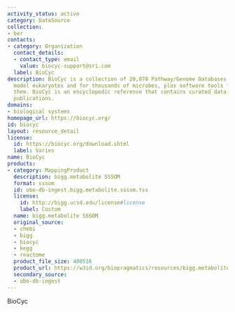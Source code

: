 ```yaml
---
activity_status: active
category: DataSource
collection:
- ber
contacts:
- category: Organization
  contact_details:
  - contact_type: email
    value: biocyc-support@sri.com
  label: BioCyc
description: BioCyc is a collection of 20,070 Pathway/Genome Databases (PGDBs) for
  model eukaryotes and for thousands of microbes, plus software tools for exploring
  them. BioCyc is an encyclopedic reference that contains curated data from 146,000
  publications.
domains:
- biological systems
homepage_url: https://biocyc.org/
id: biocyc
layout: resource_detail
license:
  id: https://biocyc.org/download.shtml
  label: Varies
name: BioCyc
products:
- category: MappingProduct
  description: bigg.metabolite SSSOM
  format: sssom
  id: obo-db-ingest.bigg.metabolite.sssom.tsv
  license:
    id: http://bigg.ucsd.edu/license#license
    label: Custom
  name: bigg.metabolite SSSOM
  original_source:
  - chebi
  - bigg
  - biocyc
  - kegg
  - reactome
  product_file_size: 400516
  product_url: https://w3id.org/biopragmatics/resources/bigg.metabolite/bigg.metabolite.sssom.tsv
  secondary_source:
  - obo-db-ingest
---
```

BioCyc